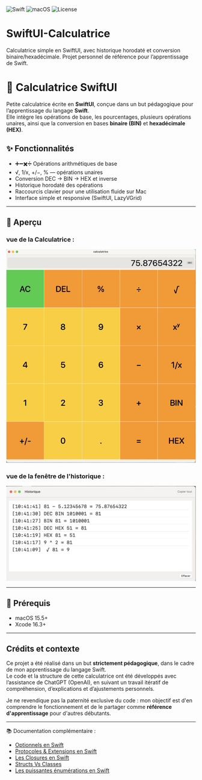 ![Swift](https://img.shields.io/badge/Swift-6.1-orange?logo=swift&logoColor=white)
![macOS](https://img.shields.io/badge/macOS-15.5+-blue?logo=apple&logoColor=white)
![License](https://img.shields.io/badge/Licence-MIT-green)


# SwiftUI-Calculatrice
Calculatrice simple en SwiftUI, avec historique horodaté et conversion binaire/hexadécimale. Projet personnel de référence pour l’apprentissage de Swift.

# 🧮 Calculatrice SwiftUI

Petite calculatrice écrite en **SwiftUI**, conçue dans un but pédagogique pour l’apprentissage du langage **Swift**.  
Elle intègre les opérations de base, les pourcentages, plusieurs opérations unaires, ainsi que la conversion en bases **binaire (BIN)** et **hexadécimale (HEX)**.

## ✨ Fonctionnalités

- ➕➖✖️➗ Opérations arithmétiques de base  
- √, 1/x, +/−, % — opérations unaires  
- Conversion DEC → BIN → HEX et inverse  
- Historique horodaté des opérations  
- Raccourcis clavier pour une utilisation fluide sur Mac  
- Interface simple et responsive (SwiftUI, LazyVGrid)

---

## 📸 Aperçu

### vue de la Calculatrice :
![Vue](Assets/capture1.png)

### vue de la fenêtre de l'historique : 
![Exemple 2](Assets/capture2.png)


---

## 🧰 Prérequis

- macOS 15.5+  
- Xcode 16.3+

---

## Crédits et contexte

Ce projet a été réalisé dans un but **strictement pédagogique**, dans le cadre de mon apprentissage du langage Swift.  
Le code et la structure de cette calculatrice ont été développés avec l’assistance de ChatGPT (OpenAI), en suivant un travail itératif de compréhension, d’explications et d’ajustements personnels.

Je ne revendique pas la paternité exclusive du code : mon objectif est d'en comprendre le fonctionnement et de le partager comme **référence d'apprentissage** pour d'autres débutants.

---

📚 Documentation complémentaire :
- [Optionnels en Swift](./docs/Optionnels.md)
- [Protocoles & Extensions en Swift](./docs/Protocoles-Extensions.md)
- [Les Closures en Swift](./docs/Closures.md)
- [Structs Vs Classes](./docs/StructsVsClasses.md)
- [Les puissantes énumérations en Swift](./docs/EnumsSwift.md) 


